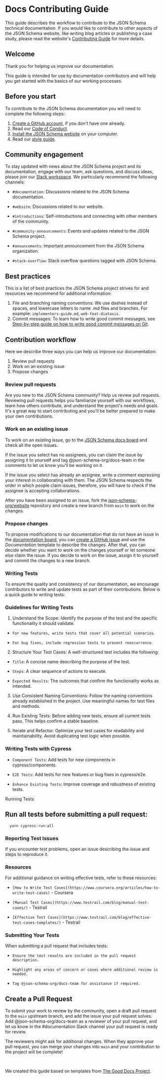# Docs Contributing Guide

This guide describes the workflow to contribute to the JSON Schema technical documentation. If you would like to contribute to other aspects of the JSON Schema website, like writing blog articles or publishing a case study, please read the website's [Contributing Guide](https://github.com/json-schema-org/website/blob/main/CONTRIBUTING.md) for more details. 

## Welcome
Thank you for helping us improve our documentation.

This guide is intended for use by documentation contributors and will help you get started with the basics of our working processes.

## Before you start
To contribute to the JSON Schema documentation you will need to complete the following steps:

1. [Create a GitHub account](https://docs.github.com/en/get-started/start-your-journey/creating-an-account-on-github), if you don't have one already.
2. Read our [Code of Conduct](https://json-schema.org/overview/code-of-conduct).
3. [Install the JSON Schema website](https://github.com/json-schema-org/website/blob/main/INSTALLATION.md) on your computer.
4. Read our [style guide](https://json-schema.org/md-style-guide). 

## Community engagement
To stay updated with news about the JSON Schema project and its documentation, engage with our team, ask questions, and discuss ideas, please join our [Slack workspace](https://json-schema.org/slack). We particularly recommend the following channels:

- `#documentation`: Discussions related to the JSON Schema documentation.

- `#website`: Discussions related to our website.

- `#introductions`: Self-introductions and connecting with other members of the community.

- `#community-announcements`: Events and updates related to the JSON Schema project.

- `#anouncements`: Important announcement from the JSON Schema organization.

- `#stack-overflow`: Stack overflow questions tagged with JSON Schema.
  
## Best practices

This is a list of best practices the JSON Schema project strives for and resources we recommend for additional information:

1. File and branching naming conventions: We use dashes instead of spaces, and lowercase letters to name .md files and branches. For example: `implementers-guide.md`, `web-feat-diataxis`.
2. Commit messages: To learn how to write good commit messages, see [Step-by-step guide on how to write good commit messages on Git](https://www.freecodecamp.org/news/how-to-write-better-git-commit-messages/).

## Contribution workflow 

Here we describe three ways you can help us improve our documentation:


1. Review pull requests
2. Work on an existing issue 
3. Propose changes 

### Review pull requests

Are you new to the JSON Schema community? Help us review pull requests. Reviewing pull requests helps you familiarize yourself with our workflows, learn how others contribute, and understand the project's needs and goals. It's a great way to start contributing and you'll be better prepared to make your own contributions.  

### Work on an existing issue

To work on an existing issue, go to the [JSON Schema docs board](https://github.com/orgs/json-schema-org/projects/16) and check all the open issues.  

If the issue you select has no assignees, you can claim the issue by assigning it to yourself and tag @json-schema-org/docs-team in the comments to let us know you'll be working on it. 

If the issue you select has already an assignee, write a comment expressing your interest in collaborating with them. The JSON Schema respects the order in which people claim issues, therefore, you will have to check if the assignee is accepting collaborations.

After you have been assigned to an issue, fork the [json-schema-org/website](https://github.com/json-schema-org/website) repository and create a new branch from `main` to work on the changes. 

### Propose changes

To propose modifications to our documentation that do not have an issue in the [documentation board](https://github.com/orgs/json-schema-org/projects/16), you can [create a GitHub issue](https://docs.github.com/en/issues/tracking-your-work-with-issues/creating-an-issue#creating-an-issue-from-a-repository) and use the *Documentation* template to describe the changes. After that, you can decide whether you want to work on the changes yourself or let someone else claim the issue. If you decide to work on the issue, assign it to yourself and commit the changes to a new branch. 

### Writing Tests

To ensure the quality and consistency of our documentation, we encourage contributors to write and update tests as part of their contributions. Below is a quick guide to writing tests:

### Guidelines for Writing Tests

1. Understand the Scope: Identify the purpose of the test and the specific functionality it should validate.

- `For new features, write tests that cover all potential scenarios`.

- `For bug fixes, include regression tests to prevent reoccurrence`.

2. Structure Your Test Cases: A well-structured test includes the following:

- `Title`: A concise name describing the purpose of the test.

- `Steps`: A clear sequence of actions to execute.

- `Expected Results`: The outcomes that confirm the functionality works as intended.

3. Use Consistent Naming Conventions: Follow the naming conventions already established in the project. Use meaningful names for test files and methods.

4. Run Existing Tests: Before adding new tests, ensure all current tests pass. This helps confirm a stable baseline.

5. Iterate and Refactor: Optimize your test cases for readability and maintainability. Avoid duplicating test logic when possible.

### Writing Tests with Cypress

- `Component Tests`: Add tests for new components in cypress/components.

- `E2E Tests`: Add tests for new features or bug fixes in cypress/e2e.

- `Enhance Existing Tests`: Improve coverage and robustness of existing tests.

Running Tests

## Run all tests before submitting a pull request:
 ```
   yarn cypress:run:all
 ```

### Reporting Test Issues

If you encounter test problems, open an issue describing the issue and steps to reproduce it.

### Resources

For additional guidance on writing effective tests, refer to these resources:

- `[How to Write Test Cases](https://www.coursera.org/articles/how-to-write-test-cases)` - Coursera

- `[Manual Test Cases](https://www.testrail.com/blog/manual-test-cases/)` - Testrail

- `[Effective Test Cases](https://www.testrail.com/blog/effective-test-cases-templates/)` - Testrail

### Submitting Your Tests

 When submitting a pull request that includes tests:

- `Ensure the test results are included in the pull request description.`

- `Highlight any areas of concern or cases where additional review is needed.`

- `Tag @json-schema-org/docs-team for assistance if required.`

## Create a Pull Request

To submit your work to review by the community, open a draft pull request to the `main` upstream branch, and add the issue your pull request solves. Add @json-schema-org/docs-team as a reviewer of your pull request, and let us know in the #documentation Slack channel your pull request is ready for review. 

The reviewers might ask for additional changes. When they approve your pull request, you can merge your changes into `main` and your contribution to the project will be complete!

<br>

We created this guide based on templates from [The Good Docs Project](https://www.thegooddocsproject.dev/).
